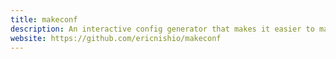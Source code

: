 ```yaml
---
title: makeconf
description: An interactive config generator that makes it easier to manage local configuration files within a team.
website: https://github.com/ericnishio/makeconf
---
```

